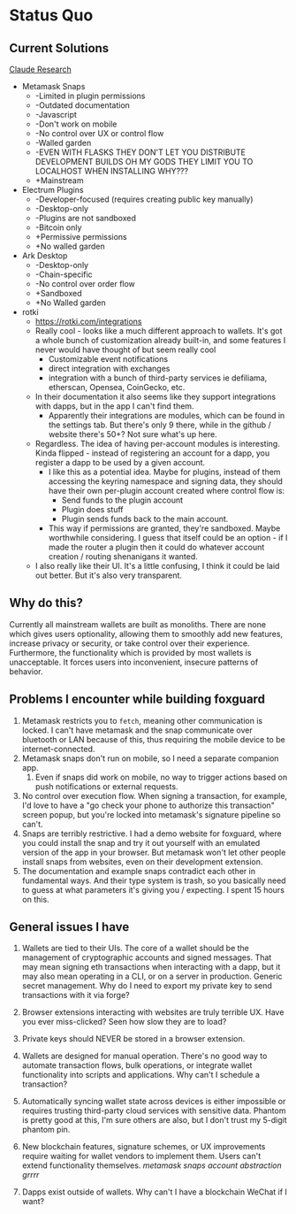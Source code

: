 # Status Quo

## Current Solutions
[Claude Research](./claude_research_wallet_extensions.md)

- Metamask Snaps
  - -Limited in plugin permissions
  - -Outdated documentation
  - -Javascript
  - -Don't work on mobile
  - -No control over UX or control flow
  - -Walled garden
  - -EVEN WITH FLASKS THEY DON'T LET YOU DISTRIBUTE DEVELOPMENT BUILDS OH MY GODS THEY LIMIT YOU TO LOCALHOST WHEN INSTALLING WHY???
  - +Mainstream
- Electrum Plugins
  - -Developer-focused (requires creating public key manually)
  - -Desktop-only
  - -Plugins are not sandboxed
  - -Bitcoin only
  - +Permissive permissions
  - +No walled garden 
- Ark Desktop
  - -Desktop-only
  - -Chain-specific
  - -No control over order flow
  - +Sandboxed
  - +No Walled garden
- rotki
  - https://rotki.com/integrations
  - Really cool - looks like a much different approach to wallets.  It's got a whole bunch of customization already built-in, and some features I never would have thought of but seem really cool
    - Customizable event notifications
    - direct integration with exchanges
    - integration with a bunch of third-party services ie defiliama, etherscan, Opensea, CoinGecko, etc.
  - In their documentation it also seems like they support integrations with dapps, but in the app I can't find them.
    - Apparently their integrations are modules, which can be found in the settings tab.  But there's only 9 there, while in the github / website there's 50+?  Not sure what's up here.
  - Regardless.  The idea of having per-account modules is interesting.  Kinda flipped - instead of registering an account for a dapp, you register a dapp to be used by a given account.  
    - I like this as a potential idea.  Maybe for plugins, instead of them accessing the keyring namespace and signing data, they should have their own per-plugin account created where control flow is:
      - Send funds to the plugin account
      - Plugin does stuff
      - Plugin sends funds back to the main account.
    - This way if permissions are granted, they're sandboxed.  Maybe worthwhile considering.  I guess that itself could be an option - if I made the router a plugin then it could do whatever account creation / routing shenanigans it wanted.
  - I also really like their UI.  It's a little confusing, I think it could be laid out better.  But it's also very transparent.

## Why do this?

Currently all mainstream wallets are built as monoliths. There are none which gives users optionality, allowing them to smoothly add new features, increase privacy or security, or take control over their experience.  Furthermore, the functionality which is provided by most wallets is unacceptable.  It forces users into inconvenient, insecure patterns of behavior. 

## Problems I encounter while building foxguard

1. Metamask restricts you to `fetch`, meaning other communication is locked.  I can't have metamask and the snap communicate over bluetooth or LAN because of this, thus requiring the mobile device to be internet-connected.
2. Metamask snaps don't run on mobile, so I need a separate companion app.
   1. Even if snaps did work on mobile, no way to trigger actions based on push notifications or external requests.
3. No control over execution flow.  When signing a transaction, for example, I'd love to have a "go check your phone to authorize this transaction" screen popup, but you're locked into metamask's signature pipeline so can't.
4. Snaps are terribly restrictive.  I had a demo website for foxguard, where you could install the snap and try it out yourself with an emulated version of the app in your browser.  But metamask won't let other people install snaps from websites, even on their development extension.
5. The documentation and example snaps contradict each other in fundamental ways.  And their type system is trash, so you basically need to guess at what parameters it's giving you / expecting. I spent 15 hours on this. 

## General issues I have

1. Wallets are tied to their UIs.  The core of a wallet should be the management of cryptographic accounts and signed messages.  That may mean signing eth transactions when interacting with a dapp, but it may also mean operating in a CLI, or on a server in production.  Generic secret management.  Why do I need to export my private key to send transactions with it via forge?

2. Browser extensions interacting with websites are truly terrible UX.  Have you ever miss-clicked?  Seen how slow they are to load?

3. Private keys should NEVER be stored in a browser extension.

4. Wallets are designed for manual operation. There's no good way to automate transaction flows, bulk operations, or integrate wallet functionality into scripts and applications.  Why can't I schedule a transaction?

5. Automatically syncing wallet state across devices is either impossible or requires trusting third-party cloud services with sensitive data.  Phantom is pretty good at this, I'm sure others are also, but I don't trust my 5-digit phantom pin.

6. New blockchain features, signature schemes, or UX improvements require waiting for wallet vendors to implement them. Users can't extend functionality themselves.  *metamask snaps account abstraction grrrr*

7. Dapps exist outside of wallets.  Why can't I have a blockchain WeChat if I want? 
